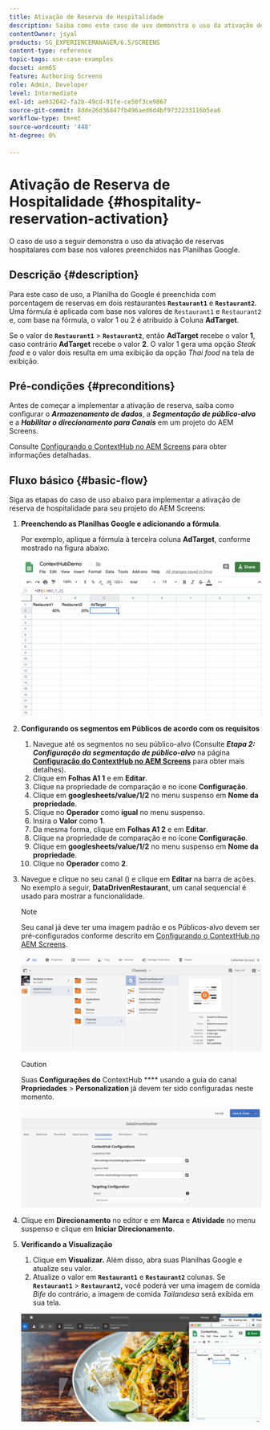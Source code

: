 ```yaml
---
title: Ativação de Reserva de Hospitalidade
description: Saiba como este caso de uso demonstra o uso da ativação de reserva de hospitalidade com base nos valores preenchidos nas Planilhas do Google.
contentOwner: jsyal
products: SG_EXPERIENCEMANAGER/6.5/SCREENS
content-type: reference
topic-tags: use-case-examples
docset: aem65
feature: Authoring Screens
role: Admin, Developer
level: Intermediate
exl-id: ae032042-fa2b-49cd-91fe-ce50f3ce9867
source-git-commit: 8dde26d36847fb496aed6d4bf9732233116b5ea6
workflow-type: tm+mt
source-wordcount: '448'
ht-degree: 0%

---
```


# Ativação de Reserva de Hospitalidade {#hospitality-reservation-activation}

O caso de uso a seguir demonstra o uso da ativação de reservas hospitalares com base nos valores preenchidos nas Planilhas Google.

## Descrição {#description}

Para este caso de uso, a Planilha do Google é preenchida com porcentagem de reservas em dois restaurantes **`Restaurant1`** e **`Restaurant2`**. Uma fórmula é aplicada com base nos valores de `Restaurant1` e `Restaurant2` e, com base na fórmula, o valor 1 ou 2 é atribuído à Coluna **AdTarget**.

Se o valor de **`Restaurant1`** > **`Restaurant2`**, então **AdTarget** recebe o valor **1**, caso contrário **AdTarget** recebe o valor **2**. O valor 1 gera uma opção *Steak food* e o valor dois resulta em uma exibição da opção *Thai food* na tela de exibição.

## Pré-condições {#preconditions}

Antes de começar a implementar a ativação de reserva, saiba como configurar o ***Armazenamento de dados***, a ***Segmentação de público-alvo*** e a ***Habilitar o direcionamento para Canais*** em um projeto do AEM Screens.

Consulte [Configurando o ContextHub no AEM Screens](configuring-context-hub.md) para obter informações detalhadas.

## Fluxo básico {#basic-flow}

Siga as etapas do caso de uso abaixo para implementar a ativação de reserva de hospitalidade para seu projeto do AEM Screens:

1. **Preenchendo as Planilhas Google e adicionando a fórmula**.

   Por exemplo, aplique a fórmula à terceira coluna **AdTarget**, conforme mostrado na figura abaixo.

   ![screen_shot_2019-04-29at94132am](assets/screen_shot_2019-04-29at94132am.png)

1. **Configurando os segmentos em Públicos de acordo com os requisitos**

   1. Navegue até os segmentos no seu público-alvo (Consulte ***Etapa 2: Configuração da segmentação de público-alvo*** na página **[Configuração do ContextHub no AEM Screens](configuring-context-hub.md)** para obter mais detalhes).
   1. Clique em **Folhas A1 1** e em **Editar**.
   1. Clique na propriedade de comparação e no ícone **Configuração**.
   1. Clique em **googlesheets/value/1/2** no menu suspenso em **Nome da propriedade**.
   1. Clique no **Operador** como **igual** no menu suspenso.
   1. Insira o **Valor** como **1**.
   1. Da mesma forma, clique em **Folhas A1 2** e em **Editar**.
   1. Clique na propriedade de comparação e no ícone **Configuração**.
   1. Clique em **googlesheets/value/1/2** no menu suspenso em **Nome da propriedade**.
   1. Clique no **Operador** como **2**.

1. Navegue e clique no seu canal () e clique em **Editar** na barra de ações. No exemplo a seguir, **DataDrivenRestaurant**, um canal sequencial é usado para mostrar a funcionalidade.

   >[!NOTE]
   >
   >Seu canal já deve ter uma imagem padrão e os Públicos-alvo devem ser pré-configurados conforme descrito em [Configurando o ContextHub no AEM Screens](configuring-context-hub.md).

   ![screen_shot_2019-05-08at14652pm](assets/screen_shot_2019-05-08at14652pm.png)

   >[!CAUTION]
   >
   >Suas **Configurações do** ContextHub **** usando a guia do canal **Propriedades** > **Personalization** já devem ter sido configuradas neste momento.

   ![screen_shot_2019-05-08at114106am](assets/screen_shot_2019-05-08at114106am.png)

1. Clique em **Direcionamento** no editor e em **Marca** e **Atividade** no menu suspenso e clique em **Iniciar Direcionamento**.
1. **Verificando a Visualização**

   1. Clique em **Visualizar.** Além disso, abra suas Planilhas Google e atualize seu valor.
   1. Atualize o valor em **`Restaurant1`** e **`Restaurant2`** colunas. Se **`Restaurant1`** > **`Restaurant2`,** você poderá ver uma imagem de comida *Bife* do contrário, a imagem de comida *Tailandesa* será exibida em sua tela.

   ![resultado5](assets/result5.gif)
